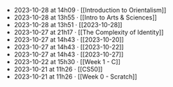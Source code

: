 - 2023-10-28 at 14h09 · [[Introduction to Orientalism]]
- 2023-10-28 at 13h55 · [[Intro to Arts & Sciences]]
- 2023-10-28 at 13h51 · [[2023-10-28]]
- 2023-10-27 at 21h17 · [[The Complexity of Identity]]
- 2023-10-27 at 14h43 · [[2023-10-20]]
- 2023-10-27 at 14h43 · [[2023-10-22]]
- 2023-10-27 at 14h43 · [[2023-10-27]]
- 2023-10-22 at 15h30 · [[Week 1 - C]]
- 2023-10-21 at 11h26 · [[CS50]]
- 2023-10-21 at 11h26 · [[Week 0 - Scratch]]
